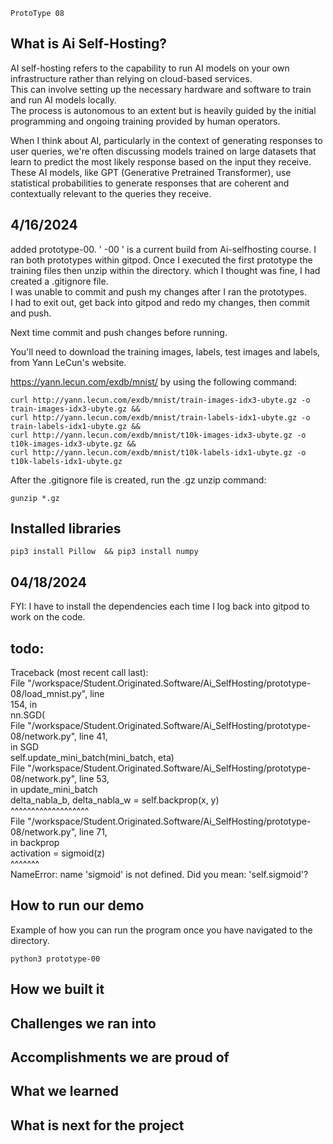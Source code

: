 ```
ProtoType 08
```


## What is Ai Self-Hosting?

AI self-hosting refers to the capability to run AI models on your own infrastructure rather than relying on cloud-based services.<br>
This can involve setting up the necessary hardware and software to train and run AI models locally.<br>
The process is autonomous to an extent but is heavily guided by the initial programming and ongoing training provided by human operators.

When I think about AI, particularly in the context of generating responses to user queries, we're often discussing models trained on large datasets that learn to predict the most likely response based on the input they receive. These AI models, like GPT (Generative Pretrained Transformer), use statistical probabilities to generate responses that are coherent and contextually relevant to the queries they receive.<br>

## 4/16/2024
added prototype-00. ' -00 ' is a current build from Ai-selfhosting course. 
I ran both prototypes within gitpod. Once I executed the first prototype the training files then unzip within the directory. which I thought was fine, I had created a .gitignore file.<br>
I was unable to commit and push my changes after I ran the prototypes.<br>
I had to exit out, get back into gitpod and redo my changes, then commit and push. <br>

Next time commit and push changes before running.<br>

You'll need to download the training images, labels, test images and labels, from Yann LeCun's website.

https://yann.lecun.com/exdb/mnist/ by using the following command:

```
curl http://yann.lecun.com/exdb/mnist/train-images-idx3-ubyte.gz -o train-images-idx3-ubyte.gz &&
curl http://yann.lecun.com/exdb/mnist/train-labels-idx1-ubyte.gz -o train-labels-idx1-ubyte.gz &&
curl http://yann.lecun.com/exdb/mnist/t10k-images-idx3-ubyte.gz -o t10k-images-idx3-ubyte.gz &&
curl http://yann.lecun.com/exdb/mnist/t10k-labels-idx1-ubyte.gz -o t10k-labels-idx1-ubyte.gz
```
After the .gitignore file is created, run the .gz unzip command:
```
gunzip *.gz
```

## Installed libraries
```
pip3 install Pillow  && pip3 install numpy
```
## 04/18/2024
FYI: I have to install the dependencies each time I log back into gitpod to work on the code.




## todo:

 Traceback (most recent call last):<br>
  File "/workspace/Student.Originated.Software/Ai_SelfHosting/prototype-08/load_mnist.py", line<br> 154, in <module> <br>
    nn.SGD( <br>
  File "/workspace/Student.Originated.Software/Ai_SelfHosting/prototype-08/network.py", line 41,<br> in SGD <br>
    self.update_mini_batch(mini_batch, eta) <br>
  File "/workspace/Student.Originated.Software/Ai_SelfHosting/prototype-08/network.py", line 53,<br> in update_mini_batch <br>
    delta_nabla_b, delta_nabla_w = self.backprop(x, y) <br>
                                   ^^^^^^^^^^^^^^^^^^^ <br>
  File "/workspace/Student.Originated.Software/Ai_SelfHosting/prototype-08/network.py", line 71,<br> in backprop<br>
    activation = sigmoid(z) <br>
                 ^^^^^^^ <br>
NameError: name 'sigmoid' is not defined. Did you mean: 'self.sigmoid'? <br>






## How to run our demo
Example of how you can run the program once you have navigated to the directory.
```
python3 prototype-00
```




## How we built it






## Challenges we ran into






## Accomplishments we are proud of







## What we learned







## What is next for the project




